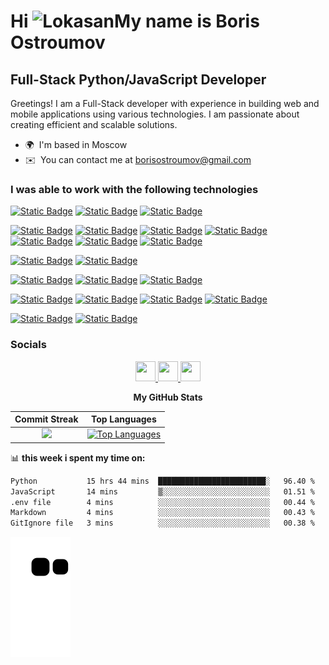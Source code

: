 Hi ![Lokasan](https://user-images.githubusercontent.com/18350557/176309783-0785949b-9127-417c-8b55-ab5a4333674e.gif)My name is Boris Ostroumov
=============================================================================================================================

Full-Stack Python/JavaScript Developer
--------------------------------------

Greetings! I am a Full-Stack developer with experience in building web and mobile applications using various technologies. I am passionate about creating efficient and scalable solutions.

* 🌍  I'm based in Moscow
* ✉️  You can contact me at [borisostroumov@gmail.com](mailto:borisostroumov@gmail.com)

### I was able to work with the following technologies
[![Static Badge](https://img.shields.io/badge/Python-323330?style=for-the-badge&logo=python)](https://www.python.org/)
[![Static Badge](https://img.shields.io/badge/FastAPI-323330?style=for-the-badge&logo=fastapi)](https://fastapi.tiangolo.com/)
[![Static Badge](https://img.shields.io/badge/Django-323330?style=for-the-badge&logo=django)](https://www.djangoproject.com/)

[![Static Badge](https://img.shields.io/badge/JavaScript-323330?style=for-the-badge&logo=javascript&logoColor=f0db4f)](https://developer.mozilla.org/ru/docs/Web/JavaScript)
[![Static Badge](https://img.shields.io/badge/TypeScript-323330?style=for-the-badge&logo=typescript&logoColor=3178c6)](https://www.typescriptlang.org/)
[![Static Badge](https://img.shields.io/badge/React_JS-323330?style=for-the-badge&logo=react)](https://react.dev/)
[![Static Badge](https://img.shields.io/badge/React_Native-323330?style=for-the-badge&logo=react)](https://reactnative.dev/)
[![Static Badge](https://img.shields.io/badge/Vite-323330?style=for-the-badge&logo=vite&logoColor=9961fe)](https://vitejs.dev/)
[![Static Badge](https://img.shields.io/badge/Webpack-323330?style=for-the-badge&logo=webpack&logoColor=5299c8)](https://webpack.js.org/)
[![Static Badge](https://img.shields.io/badge/Vue.js-323330?style=for-the-badge&logo=vue.js&logoColor=58a746)](https://vuejs.org/)

[![Static Badge](https://img.shields.io/badge/Node.js-323330?style=for-the-badge&logo=node.js&logoColor=58a746)](https://nodejs.org/en)
[![Static Badge](https://img.shields.io/badge/Express-323330?style=for-the-badge&logo=express)](https://expressjs.com/)

[![Static Badge](https://img.shields.io/badge/HTML5-323330?style=for-the-badge&logo=html5)](https://developer.mozilla.org/en-US/)
[![Static Badge](https://img.shields.io/badge/Wordpress-323330?style=for-the-badge&logo=wordpress&logoColor=0073aa)](https://wordpress.org)
[![Static Badge](https://img.shields.io/badge/Bootstrap-323330?style=for-the-badge&logo=bootstrap&logoColor=6f10f4)](https://getbootstrap.com/)

[![Static Badge](https://img.shields.io/badge/MongoDB-323330?style=for-the-badge&logo=mongodb)](https://www.mongodb.com/)
[![Static Badge](https://img.shields.io/badge/PostgreSQL-323330?style=for-the-badge&logo=postgresql)](https://www.postgresql.org/)
[![Static Badge](https://img.shields.io/badge/MySQL-323330?style=for-the-badge&logo=Mysql)](https://www.mysql.com/)
[![Static Badge](https://img.shields.io/badge/FireBase-323330?style=for-the-badge&logo=firebase)](https://firebase.google.com/)

[![Static Badge](https://img.shields.io/badge/Docker-323330?style=for-the-badge&logo=docker)](https://www.docker.com/)
[![Static Badge](https://img.shields.io/badge/Git-323330?style=for-the-badge&logo=git)](https://git-scm.com/)

### Socials

<p style="text-align:center;">
    <a href="https://discord.com/users/lokasan" target="_blank" rel="noreferrer"> 
        <picture> 
            <source media="(prefers-color-scheme: dark)" srcset="https://raw.githubusercontent.com/danielcranney/readme-generator/main/public/icons/socials/discord-dark.svg" /> 
            <source media="(prefers-color-scheme: light)" srcset="https://raw.githubusercontent.com/danielcranney/readme-generator/main/public/icons/socials/discord.svg" /> 
            <img src="https://raw.githubusercontent.com/danielcranney/readme-generator/main/public/icons/socials/discord.svg" width="32" height="32" /> 
        </picture>
    </a> 
    <a href="https://www.github.com/lokasan" target="_blank" rel="noreferrer"> 
        <picture> <source media="(prefers-color-scheme: dark)" srcset="https://raw.githubusercontent.com/danielcranney/readme-generator/main/public/icons/socials/github-dark.svg" /> 
            <source media="(prefers-color-scheme: light)" srcset="https://raw.githubusercontent.com/danielcranney/readme-generator/main/public/icons/socials/github.svg" /> 
            <img src="https://raw.githubusercontent.com/danielcranney/readme-generator/main/public/icons/socials/github.svg" width="32" height="32" /> 
        </picture> 
    </a> 
    <a href="http://www.instagram.com/lokasan" target="_blank" rel="noreferrer"> 
        <picture> <source media="(prefers-color-scheme: dark)" srcset="https://raw.githubusercontent.com/danielcranney/readme-generator/main/public/icons/socials/instagram-dark.svg" /> 
            <source media="(prefers-color-scheme: light)" srcset="https://raw.githubusercontent.com/danielcranney/readme-generator/main/public/icons/socials/instagram.svg" /> 
            <img src="https://raw.githubusercontent.com/danielcranney/readme-generator/main/public/icons/socials/instagram.svg" width="32" height="32" /> 
        </picture> 
    </a>
</p>

<p style="text-align:center;"><b>My GitHub Stats</b></p>

<p align="center">

|                                                                                                                                        Commit Streak                                                                                                                                        |                                                                                                                                                 Top Languages                                                                                                                                                 |
|:-------------------------------------------------------------------------------------------------------------------------------------------------------------------------------------------------------------------------------------------------------------------------------------------:|:-------------------------------------------------------------------------------------------------------------------------------------------------------------------------------------------------------------------------------------------------------------------------------------------------------------:|
| <a href="http://www.github.com/lokasan"><img src="https://github-readme-streak-stats.herokuapp.com/?user=lokasan&stroke=ffffff&background=000000&ring=facc15&fire=facc15&currStreakNum=ffffff&currStreakLabel=facc15&sideNums=ffffff&sideLabels=ffffff&dates=ffffff&hide_border=true" /></a> | <a href="https://github.com/lokasan" align="left"><img src="https://github-readme-stats.vercel.app/api/top-langs/?username=lokasan&langs_count=10&title_color=facc15&text_color=ffffff&icon_color=0891b2&bg_color=000000&hide_border=true&locale=en&custom_title=Top%20%Languages" alt="Top Languages" /></a> |
</p>

📊 **this week i spent my time on:**
<!--START_SECTION:waka-->

```txt
Python           15 hrs 44 mins  ████████████████████████░   96.40 %
JavaScript       14 mins         ▒░░░░░░░░░░░░░░░░░░░░░░░░   01.51 %
.env file        4 mins          ░░░░░░░░░░░░░░░░░░░░░░░░░   00.44 %
Markdown         4 mins          ░░░░░░░░░░░░░░░░░░░░░░░░░   00.43 %
GitIgnore file   3 mins          ░░░░░░░░░░░░░░░░░░░░░░░░░   00.38 %
```

<!--END_SECTION:waka-->

![Snake animation](https://github.com/lokasan/lokasan/blob/output/github-contribution-grid-snake.svg)
